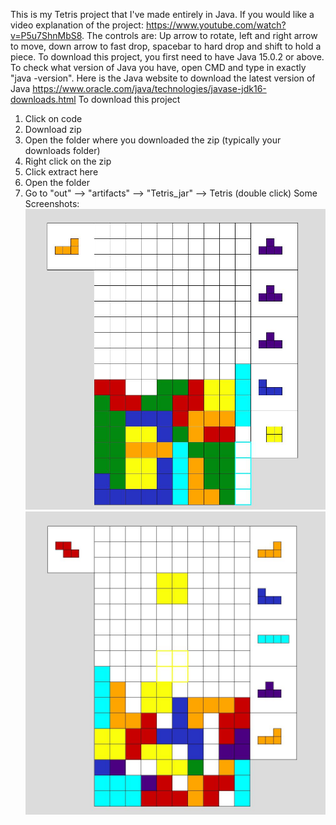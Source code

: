 This is my Tetris project that I've made entirely in Java. If you would like a video explanation of the project: https://www.youtube.com/watch?v=P5u7ShnMbS8. The controls are: Up arrow to rotate, left and right arrow to move, down arrow to fast drop, spacebar to hard drop and shift to hold a piece. To download this project, you first need to have Java 15.0.2 or above. To check what version of Java you have, open CMD and type in exactly "java -version". Here is the Java website to download the latest version of Java https://www.oracle.com/java/technologies/javase-jdk16-downloads.html To download this project
1. Click on code
2. Download zip
3. Open the folder where you downloaded the zip (typically your downloads folder)
4. Right click on the zip
5. Click extract here
6. Open the folder 
7. Go to "out" --> "artifacts" --> "Tetris_jar" --> Tetris (double click)
Some Screenshots: 
![](screenshots/Tetris.JPG) 
![](screenshots/Tetris2.JPG) 
